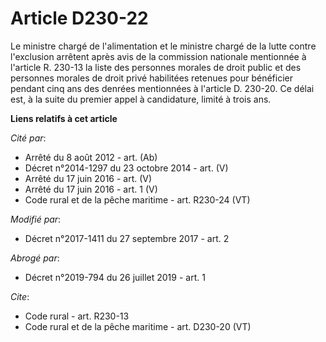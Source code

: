 # Article D230-22

Le ministre chargé de l'alimentation et le ministre chargé de la lutte contre l'exclusion arrêtent après avis de la
commission nationale mentionnée à l'article R. 230-13 la liste des personnes morales de droit public et des personnes morales
de droit privé habilitées retenues pour bénéficier pendant cinq ans des denrées mentionnées à l'article D. 230-20. Ce délai
est, à la suite du premier appel à candidature, limité à trois ans.

**Liens relatifs à cet article**

_Cité par_:

  - Arrêté du 8 août 2012 - art. (Ab)
  - Décret n°2014-1297 du 23 octobre 2014 - art. (V)
  - Arrêté du 17 juin 2016 - art. (V)
  - Arrêté du 17 juin 2016 - art. 1 (V)
  - Code rural et de la pêche maritime - art. R230-24 (VT)

_Modifié par_:

  - Décret n°2017-1411 du 27 septembre 2017 - art. 2

_Abrogé par_:

  - Décret n°2019-794 du 26 juillet 2019 - art. 1

_Cite_:

  - Code rural - art. R230-13
  - Code rural et de la pêche maritime - art. D230-20 (VT)
